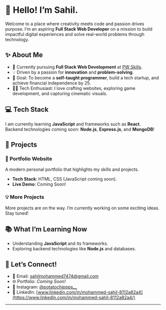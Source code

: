 # 👋 Hello! I’m Sahil.

Welcome to a place where creativity meets code and passion drives purpose. I’m an aspiring **Full Stack Web Developer** on a mission to build impactful digital experiences and solve real-world problems through technology.

## ✨ About Me

- 🌱 Currently pursuing **Full Stack Web Development** at [PW Skills](https://www.pwskills.com).
- 💡 Driven by a passion for **innovation** and **problem-solving**.
- 🎯 Goal: To become a **self-taught programmer**, build a tech startup, and achieve financial independence by 25.
- 🧑‍💻 Tech Enthusiast: I love crafting websites, exploring game development, and capturing cinematic visuals.

## 💻 Tech Stack

I am currently learning **JavaScript** and frameworks such as **React**.  
Backend technologies coming soon: **Node.js**, **Express.js**, and **MongoDB**!

## 🚀 Projects

### 🎨 Portfolio Website

A modern personal portfolio that highlights my skills and projects.  
- **Tech Stack**: HTML, CSS (JavaScript coming soon).  
- **Live Demo**: Coming Soon!

### 💡 More Projects

More projects are on the way. I’m currently working on some exciting ideas. Stay tuned!

## 📚 What I’m Learning Now

- Understanding **JavaScript** and its frameworks.
- Exploring backend technologies like **Node.js** and databases.

## 🤝 Let’s Connect!

- 📧 Email: [sahilmohammed7474@gmail.com](mailto:sahilmohammed7474@gmail.com)
- 🌐 Portfolio: *Coming Soon!*
- 📸 Instagram: [@potatochippps__](https://instagram.com/potatochippps__)
- 💼 LinkedIn: [www.linkedin.com/in/mohammed-sahil-8112a82a4](https://www.linkedin.com/in/mohammed-sahil-8112a82a4/)
---



